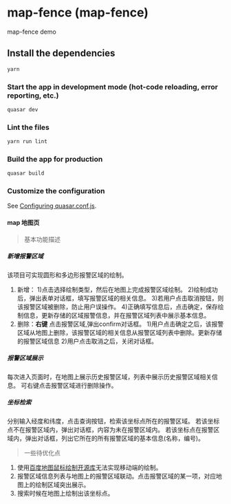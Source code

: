 # map-fence (map-fence)

map-fence demo

## Install the dependencies
```bash
yarn
```

### Start the app in development mode (hot-code reloading, error reporting, etc.)
```bash
quasar dev
```

### Lint the files
```bash
yarn run lint
```

### Build the app for production
```bash
quasar build
```

### Customize the configuration
See [Configuring quasar.conf.js](https://quasar.dev/quasar-cli/quasar-conf-js).

#### map 地图页
> 基本功能描述
 
##### 新增报警区域
该项目可实现圆形和多边形报警区域的绘制。
1. 新增：
1)点击选择绘制类型，然后在地图上完成报警区域绘制。
2)绘制成功后，弹出表单对话框，填写报警区域的相关信息。
3)若用户点击取消按钮，则该报警区域被删除，防止用户误操作。
4)正确填写信息后，点击确定，保存绘制信息，更新存储的区域报警信息，并在报警区域列表中展示基本信息。
2. 删除：__右键__ 点击报警区域,弹出confirm对话框。
1)用户点击确定之后，该报警区域从地图上删除，该报警区域的相关信息从报警区域列表中删除。更新存储的报警区域信息
2)用户点击取消之后，关闭对话框。
##### 报警区域展示
每次进入页面时，在地图上展示历史报警区域，列表中展示历史报警区域相关信息。
可右键点击报警区域进行删除操作。
##### 坐标检索
 分别输入经度和纬度，点击查询按钮，检索该坐标点所在的报警区域。
 若该坐标点不在报警区域内，弹出对话框，内容为未在报警区域内。
 若该坐标点在报警区域内，弹出对话框，列出它所在的所有报警区域的基本信息(名称，编号)。
> 一些待优化点
1. 使用[百度地图鼠标绘制开源库](http://lbsyun.baidu.com/jsdemo/demo/f0_7.htm)无法实现移动端的绘制。
2. 报警区域信息列表与地图上的报警区域联动。点击报警区域的某一项，对应地图上的绘制区域突出展示。
3. 搜索时候在地图上绘制出该坐标点。


